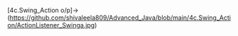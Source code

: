 [4c.Swing_Action o/p]->(https://github.com/shivaleela809/Advanced_Java/blob/main/4c.Swing_Action/ActionListener_Swinga.jpg)
